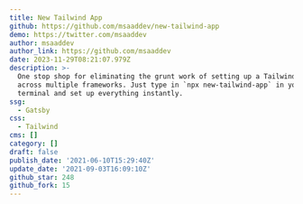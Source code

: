 ```yaml
---
title: New Tailwind App
github: https://github.com/msaaddev/new-tailwind-app
demo: https://twitter.com/msaaddev
author: msaaddev
author_link: https://github.com/msaaddev
date: 2023-11-29T08:21:07.979Z
description: >-
  One stop shop for eliminating the grunt work of setting up a Tailwind Web App
  across multiple frameworks. Just type in `npx new-tailwind-app` in your
  terminal and set up everything instantly.
ssg:
  - Gatsby
css:
  - Tailwind
cms: []
category: []
draft: false
publish_date: '2021-06-10T15:29:40Z'
update_date: '2021-09-03T16:09:10Z'
github_star: 248
github_fork: 15
---
```

